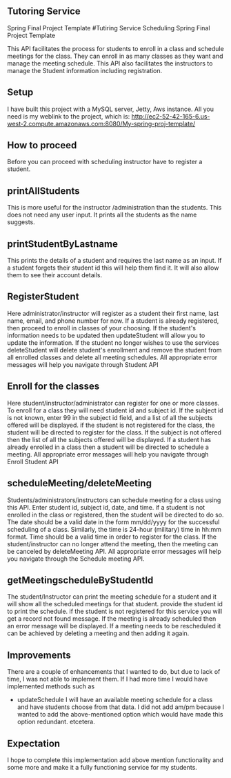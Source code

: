 ## Tutoring Service

Spring Final Project Template
#Tutiring Service Scheduling Spring Final Project Template

This API facilitates the process for students to enroll in a class and schedule meetings for the class. They can enroll in as many classes as they want and manage the meeting schedule.
This API also facilitates the instructors to manage the Student information including registration.

## Setup

I have built this project with a MySQL server, Jetty, Aws instance. All you need is my weblink to the project, which is:
http://ec2-52-42-165-6.us-west-2.compute.amazonaws.com:8080/My-spring-proj-template/


## How to proceed

Before you can proceed with scheduling instructor have to register a student.
## printAllStudents
  This is more useful for the instructor /administration than the students. This does not need any user input. It prints all the students as the name suggests.
 
## printStudentByLastname
  This prints the details of a student and requires the last name as an input. If a student forgets their student id this will help them find it. It will also allow them to see their account details.
 
## RegisterStudent
  Here administrator/instructor will register as a student their first name, last name, email, and phone number for now.
  If a student is already registered, then proceed to enroll in classes of your choosing. If the student's information needs to be updated then updateStudent will allow you to update the information. If the student no longer wishes to use the services deleteStudent will delete student's enrollment and remove the student from all enrolled classes and delete all meeting schedules. All appropriate error messages will help you navigate through Student API
   
## Enroll for the classes
  Here student/instructor/administrator can register for one or more classes. To enroll for a class they will need student id and subject id.
  If the subject id is not known, enter 99 in the subject id field, and a list of all the subjects offered will be displayed.
  if the student is not registered for the class, the student will be directed to register for the class. If the subject is not offered then the list of all the subjects offered will be displayed. If a student has already enrolled in a class then a student will be directed to schedule a meeting. All appropriate error messages will help you navigate through Enroll Student API

## scheduleMeeting/deleteMeeting
  Students/administrators/instructors can schedule meeting for a class using this API. Enter student id, subject id, date, and time. if a student is not enrolled in the class or registered, then the student will be directed to do so. The date should be a valid date in the form mm/dd/yyyy for the successful scheduling of a class. Similarly, the time is 24-hour (military) time in hh:mm format. Time should be a valid time in order to register for the class. If the student/instructor can no longer attend the meeting, then the meeting can be canceled by deleteMeeting API. All appropriate error messages will help you navigate through the Schedule meeting API.
## getMeetingscheduleByStudentId
The student/Instructor can print the meeting schedule for a student and it will show all the scheduled meetings for that student. provide the student id to print the schedule. if the student is not registered for this service you will get a record not found message. If the meeting is already scheduled then an error message will be displayed. If a meeting needs to be rescheduled it can be achieved by deleting a meeting and then adding it again.
   
## Improvements
   There are a couple of enhancements that I wanted to do, but due to lack of time, I was not able to implement them.
   If I had more time I would have implemented methods  such as
   - updateSchedule
   I will have an available meeting schedule for a class and have students choose from that data.
   I did not add am/pm because I wanted to add the above-mentioned option which would have made this option redundant.
   etcetera.
  ## Expectation
  I hope to complete this implementation add above mention functionality and some more and make it a fully functioning service for my students.
  
   
